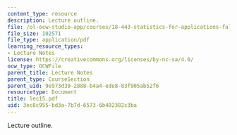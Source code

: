 ```yaml
---
content_type: resource
description: Lecture outline.
file: /ol-ocw-studio-app/courses/18-443-statistics-for-applications-fall-2003/3ec8c955bd3a7b7d65736b402382c3ba_lec15.pdf
file_size: 102571
file_type: application/pdf
learning_resource_types:
- Lecture Notes
license: https://creativecommons.org/licenses/by-nc-sa/4.0/
ocw_type: OCWFile
parent_title: Lecture Notes
parent_type: CourseSection
parent_uid: 9e973d39-2888-b4a4-ede8-83f905ab52f6
resourcetype: Document
title: lec15.pdf
uid: 3ec8c955-bd3a-7b7d-6573-6b402382c3ba
---
```

Lecture outline.